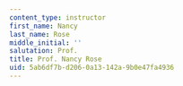 ```yaml
---
content_type: instructor
first_name: Nancy
last_name: Rose
middle_initial: ''
salutation: Prof.
title: Prof. Nancy Rose
uid: 5ab6df7b-d206-0a13-142a-9b0e47fa4936
---
```

